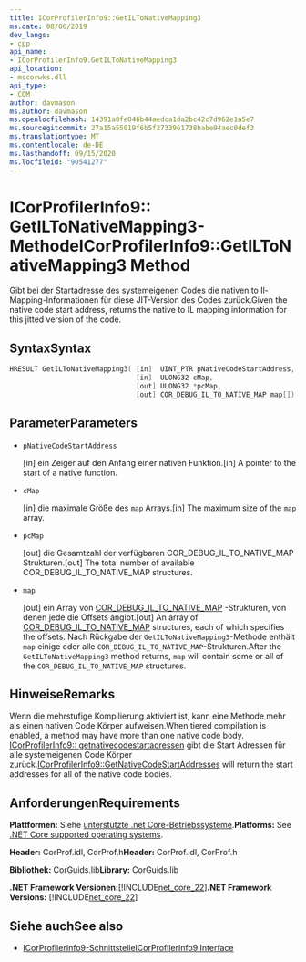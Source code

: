 ```yaml
---
title: ICorProfilerInfo9::GetILToNativeMapping3
ms.date: 08/06/2019
dev_langs:
- cpp
api_name:
- ICorProfilerInfo9.GetILToNativeMapping3
api_location:
- mscorwks.dll
api_type:
- COM
author: davmason
ms.author: davmason
ms.openlocfilehash: 14391a0fe046b44aedca1da2bc42c7d962e1a5e7
ms.sourcegitcommit: 27a15a55019f6b5f2733961738babe94aec0def3
ms.translationtype: MT
ms.contentlocale: de-DE
ms.lasthandoff: 09/15/2020
ms.locfileid: "90541277"
---
```

# <a name="icorprofilerinfo9getiltonativemapping3-method"></a><span data-ttu-id="798eb-102">ICorProfilerInfo9:: GetILToNativeMapping3-Methode</span><span class="sxs-lookup"><span data-stu-id="798eb-102">ICorProfilerInfo9::GetILToNativeMapping3 Method</span></span>

<span data-ttu-id="798eb-103">Gibt bei der Startadresse des systemeigenen Codes die nativen to Il-Mapping-Informationen für diese JIT-Version des Codes zurück.</span><span class="sxs-lookup"><span data-stu-id="798eb-103">Given the native code start address, returns the native to IL mapping information for this jitted version of the code.</span></span>

## <a name="syntax"></a><span data-ttu-id="798eb-104">Syntax</span><span class="sxs-lookup"><span data-stu-id="798eb-104">Syntax</span></span>

```cpp
HRESULT GetILToNativeMapping3( [in]  UINT_PTR pNativeCodeStartAddress,
                               [in]  ULONG32 cMap,
                               [out] ULONG32 *pcMap,
                               [out] COR_DEBUG_IL_TO_NATIVE_MAP map[]);
```

## <a name="parameters"></a><span data-ttu-id="798eb-105">Parameter</span><span class="sxs-lookup"><span data-stu-id="798eb-105">Parameters</span></span>

- `pNativeCodeStartAddress`

  <span data-ttu-id="798eb-106">\[in] ein Zeiger auf den Anfang einer nativen Funktion.</span><span class="sxs-lookup"><span data-stu-id="798eb-106">\[in] A pointer to the start of a native function.</span></span>

- `cMap`

  <span data-ttu-id="798eb-107">\[in] die maximale Größe des `map` Arrays.</span><span class="sxs-lookup"><span data-stu-id="798eb-107">\[in] The maximum size of the `map` array.</span></span>

- `pcMap`

  <span data-ttu-id="798eb-108">\[out] die Gesamtzahl der verfügbaren COR_DEBUG_IL_TO_NATIVE_MAP Strukturen.</span><span class="sxs-lookup"><span data-stu-id="798eb-108">\[out] The total number of available COR_DEBUG_IL_TO_NATIVE_MAP structures.</span></span>

- `map`

  <span data-ttu-id="798eb-109">\[out] ein Array von [COR_DEBUG_IL_TO_NATIVE_MAP](../debugging/cor-debug-il-to-native-map-structure.md) -Strukturen, von denen jede die Offsets angibt.</span><span class="sxs-lookup"><span data-stu-id="798eb-109">\[out] An array of [COR_DEBUG_IL_TO_NATIVE_MAP](../debugging/cor-debug-il-to-native-map-structure.md) structures, each of which specifies the offsets.</span></span> <span data-ttu-id="798eb-110">Nach Rückgabe der `GetILToNativeMapping3`-Methode enthält `map` einige oder alle `COR_DEBUG_IL_TO_NATIVE_MAP`-Strukturen.</span><span class="sxs-lookup"><span data-stu-id="798eb-110">After the `GetILToNativeMapping3` method returns, `map` will contain some or all of the `COR_DEBUG_IL_TO_NATIVE_MAP` structures.</span></span>

## <a name="remarks"></a><span data-ttu-id="798eb-111">Hinweise</span><span class="sxs-lookup"><span data-stu-id="798eb-111">Remarks</span></span>

<span data-ttu-id="798eb-112">Wenn die mehrstufige Kompilierung aktiviert ist, kann eine Methode mehr als einen nativen Code Körper aufweisen.</span><span class="sxs-lookup"><span data-stu-id="798eb-112">When tiered compilation is enabled, a method may have more than one native code body.</span></span> <span data-ttu-id="798eb-113">[ICorProfilerInfo9:: getnativecodestartadressen](icorprofilerinfo9-getnativecodestartaddresses-method.md) gibt die Start Adressen für alle systemeigenen Code Körper zurück.</span><span class="sxs-lookup"><span data-stu-id="798eb-113">[ICorProfilerInfo9::GetNativeCodeStartAddresses](icorprofilerinfo9-getnativecodestartaddresses-method.md) will return the start addresses for all of the native code bodies.</span></span>

## <a name="requirements"></a><span data-ttu-id="798eb-114">Anforderungen</span><span class="sxs-lookup"><span data-stu-id="798eb-114">Requirements</span></span>

<span data-ttu-id="798eb-115">**Plattformen:** Siehe [unterstützte .net Core-Betriebssysteme](../../../core/install/windows.md?pivots=os-windows).</span><span class="sxs-lookup"><span data-stu-id="798eb-115">**Platforms:** See [.NET Core supported operating systems](../../../core/install/windows.md?pivots=os-windows).</span></span>

<span data-ttu-id="798eb-116">**Header:** CorProf.idl, CorProf.h</span><span class="sxs-lookup"><span data-stu-id="798eb-116">**Header:** CorProf.idl, CorProf.h</span></span>

<span data-ttu-id="798eb-117">**Bibliothek:** CorGuids.lib</span><span class="sxs-lookup"><span data-stu-id="798eb-117">**Library:** CorGuids.lib</span></span>

<span data-ttu-id="798eb-118">**.NET Framework Versionen:**[!INCLUDE[net_core_22](../../../../includes/net-core-22-md.md)]</span><span class="sxs-lookup"><span data-stu-id="798eb-118">**.NET Framework Versions:** [!INCLUDE[net_core_22](../../../../includes/net-core-22-md.md)]</span></span>

## <a name="see-also"></a><span data-ttu-id="798eb-119">Siehe auch</span><span class="sxs-lookup"><span data-stu-id="798eb-119">See also</span></span>

- [<span data-ttu-id="798eb-120">ICorProfilerInfo9-Schnittstelle</span><span class="sxs-lookup"><span data-stu-id="798eb-120">ICorProfilerInfo9 Interface</span></span>](icorprofilerinfo9-interface.md)
